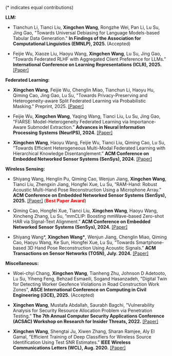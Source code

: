 (* indicates equal contributions)

<strong>LLM:</strong>

- Tianchun Li, Tianci Liu, <strong>Xingchen Wang</strong>, Rongzhe Wei, Pan Li, Lu Su, Jing Gao, "Towards Universal Debiasing for Language Models-based Tabular Data Generation." <strong>In Findings of the Association for Computational Linguistics (EMNLP), 2025. </strong> (Accepted)

- Feijie Wu, Xiaoze Liu, Haoyu Wang, <strong>Xingchen Wang</strong>, Lu Su, Jing Gao, ”Towards Federated RLHF with Aggregated Client Preference for LLMs.” <strong>International Conference on Learning Representations (ICLR), 2025.</strong> [[Paper]](https://arxiv.org/pdf/2407.03038)


<strong>Federated Learning:</strong>

- <strong>Xingchen Wang</strong>, Feijie Wu, Chenglin Miao, Tianchun Li, Haoyu Hu, Qiming Cao, Jing Gao, Lu Su, "Towards Privacy-Preserving and Heterogeneity-aware Split Federated Learning via Probabilistic Masking." Preprint, 2025. [[Paper]](https://arxiv.org/pdf/2509.14603)


- Feijie Wu, <strong>Xingchen Wang</strong>, Yaqing Wang, Tianci Liu, Lu Su, Jing Gao, ”FIARSE: Model-Heterogeneity Federated Learning via Importance-Aware Submodel Extraction.” <strong>Advances in Neural Information Processing Systems (NeurIPS), 2024.</strong> [[Paper]](https://arxiv.org/pdf/2407.19389)

- <strong>Xingchen Wang</strong>, Haoyu Wang, Feijie Wu, Tianci Liu, Qiming Cao, Lu Su, ”Towards Efficient Heterogeneous Multi-Modal Federated Learning with Hierarchical Knowledge Disentanglement.” <strong>ACM Conference on Embedded Networked Sensor Systems (SenSys), 2024.</strong> [[Paper]](https://dl.acm.org/doi/pdf/10.1145/3666025.3699360)


<strong>Wireless Sensing:</strong>

- Shiyang Wang, Henglin Pu, Qiming Cao, Wenjun Jiang, <strong>Xingchen Wang</strong>, Tianci Liu, Zhengxin Jiang,  Hongfei Xue, Lu Su, ”RAM-Hand: Robust Acoustic Multi-Hand Pose Reconstruction Using a Microphone Array.” <strong>ACM Conference on Embedded Networked Sensor Systems (SenSys), 2025.</strong> [[Paper]](https://dl.acm.org/doi/pdf/10.1145/3715014.3722055) (<strong style="color:red;">Best Paper Award</strong>)

- Qiming Cao, Hongfei Xue, Tianci Liu, <strong>Xingchen Wang</strong>, Haoyu Wang, Xincheng Zhang, Lu Su, ”mmCLIP: Boosting mmWave-based Zero-shot HAR via Signal-Text Alignment.” <strong>ACM Conference on Embedded Networked Sensor Systems (SenSys), 2024.</strong> [[Paper]](https://dl.acm.org/doi/pdf/10.1145/3666025.3699331)

- Shiyang Wang*, <strong>Xingchen Wang*</strong>, Wenjun Jiang, Chenglin Miao, Qiming Cao, Haoyu Wang, Ke Sun, Hongfei Xue, Lu Su, ”Towards Smartphone-based 3D Hand Pose Reconstruction Using Acoustic Signals.” <strong>ACM Transactions on Sensor Networks (TOSN), July. 2024.</strong> [[Paper]](https://dl.acm.org/doi/pdf/10.1145/3677122)

<strong>Miscellaneous:</strong>

- Woei-chyi Chang, <strong>Xingchen Wang</strong>, Tianheng Zhu, Johnson D Adetooto, Lu Su, Yiheng Feng, Behzad Esmaeili, Sogand Hasanzadeh, "Digital Twin for Detecting Worker Geofence Violations in Road Construction Work Zones", <strong>ASCE International Conference on Computing in Civil Engineering (i3CE), 2025.</strong> (Accepted)

- <strong>Xingchen Wang</strong>, Mustafa Abdallah, Saurabh Bagchi, ”Vulnerability Analysis for Security Resource Allocation Problem via Penetration Testing.” <strong>The 7th Annual Computer Security Applications Conference (ACSAC) Workshop on Research for Insider Threats, 2022.</strong> [[Paper]](https://www.acsac.org/2022/workshops/writ/WRIT_2022_paper_2567-Wang.pdf)

- <strong>Xingchen Wang</strong>, Shengtai Ju, Xiwen Zhang, Sharan Ramjee, Aly El Gamal, ”Efficient Training of Deep Classifiers for Wireless Source Identification Using Test SNR Estimates.” <strong>IEEE Wireless Communications Letters (WCL), Aug. 2020.</strong> [[Paper]](https://ieeexplore.ieee.org/document/9075273)